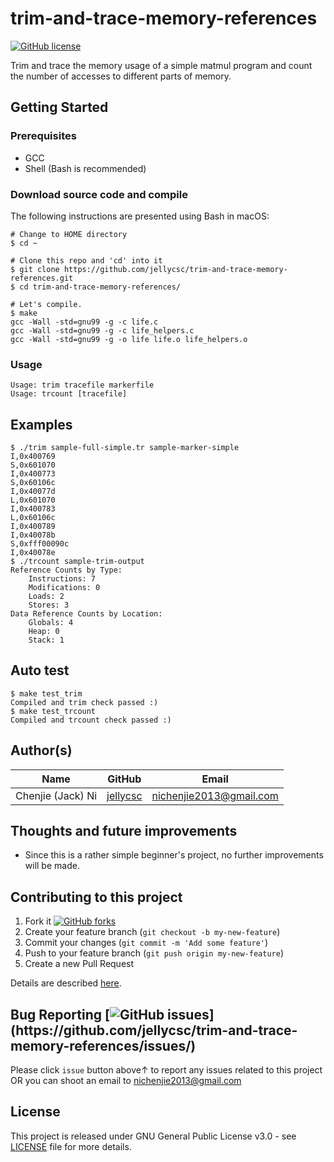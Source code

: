 # trim-and-trace-memory-references
[![GitHub license](https://img.shields.io/github/license/jellycsc/trim-and-trace-memory-references.svg)](https://github.com/jellycsc/trim-and-trace-memory-references/blob/master/LICENSE)

Trim and trace the memory usage of a simple matmul program and count the number of accesses to different parts of memory.

## Getting Started

### Prerequisites

* GCC
* Shell (Bash is recommended)

### Download source code and compile
The following instructions are presented using Bash in macOS:
```
# Change to HOME directory
$ cd ~

# Clone this repo and 'cd' into it
$ git clone https://github.com/jellycsc/trim-and-trace-memory-references.git
$ cd trim-and-trace-memory-references/

# Let's compile.
$ make
gcc -Wall -std=gnu99 -g -c life.c
gcc -Wall -std=gnu99 -g -c life_helpers.c
gcc -Wall -std=gnu99 -g -o life life.o life_helpers.o
```

### Usage
```
Usage: trim tracefile markerfile
Usage: trcount [tracefile]
```

## Examples
```
$ ./trim sample-full-simple.tr sample-marker-simple
I,0x400769
S,0x601070
I,0x400773
S,0x60106c
I,0x40077d
L,0x601070
I,0x400783
L,0x60106c
I,0x400789
I,0x40078b
S,0xfff00090c
I,0x40078e
$ ./trcount sample-trim-output
Reference Counts by Type:
    Instructions: 7
    Modifications: 0
    Loads: 2
    Stores: 3
Data Reference Counts by Location:
    Globals: 4
    Heap: 0
    Stack: 1
```

## Auto test
```
$ make test_trim
Compiled and trim check passed :)
$ make test_trcount
Compiled and trcount check passed :)
```

## Author(s)

| Name                    | GitHub                                     | Email
| ----------------------- | ------------------------------------------ | -------------------------
| Chenjie (Jack) Ni       | [jellycsc](https://github.com/jellycsc)    | nichenjie2013@gmail.com

## Thoughts and future improvements

* Since this is a rather simple beginner's project, no further improvements will be made.

## Contributing to this project

1. Fork it [![GitHub forks](https://img.shields.io/github/forks/jellycsc/trim-and-trace-memory-references.svg?style=social&label=Fork&maxAge=2592000&)](https://github.com/jellycsc/trim-and-trace-memory-references/fork)
2. Create your feature branch (`git checkout -b my-new-feature`)
3. Commit your changes (`git commit -m 'Add some feature'`)
4. Push to your feature branch (`git push origin my-new-feature`)
5. Create a new Pull Request

Details are described [here](https://git-scm.com/book/en/v2/GitHub-Contributing-to-a-Project).

## Bug Reporting [![GitHub issues](https://img.shields.io/github/issues/jellycsc/trim-and-trace-memory-references.svg?)](https://github.com/jellycsc/trim-and-trace-memory-references/issues/)

Please click `issue` button above↑ to report any issues related to this project  
OR you can shoot an email to <nichenjie2013@gmail.com>

## License
This project is released under GNU General Public License v3.0 - see [LICENSE](LICENSE) file for more details.
